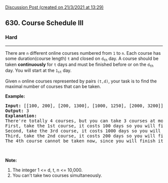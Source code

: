[Discussion Post (created on 21/3/2021 at 13:29)](https://leetcode.com/problems/course-schedule-iii/submissions/)  
<h2>630. Course Schedule III</h2><h3>Hard</h3><hr><div><p>There are <code>n</code> different online courses numbered from <code>1</code> to <code>n</code>. Each course has some duration(course length) <code>t</code> and closed on <code>d<sub>th</sub></code> day. A course should be taken <b>continuously</b> for <code>t</code> days and must be finished before or on the <code>d<sub>th</sub></code> day. You will start at the <code>1<sub>st</sub></code> day.</p>

<p>Given <code>n</code> online courses represented by pairs <code>(t,d)</code>, your task is to find the maximal number of courses that can be taken.</p>

<p><b>Example:</b></p>

<pre><b>Input:</b> [[100, 200], [200, 1300], [1000, 1250], [2000, 3200]]
<b>Output:</b> 3
<b>Explanation:</b> 
There're totally 4 courses, but you can take 3 courses at most:
First, take the 1st course, it costs 100 days so you will finish it on the 100th day, and ready to take the next course on the 101st day.
Second, take the 3rd course, it costs 1000 days so you will finish it on the 1100th day, and ready to take the next course on the 1101st day. 
Third, take the 2nd course, it costs 200 days so you will finish it on the 1300th day. 
The 4th course cannot be taken now, since you will finish it on the 3300th day, which exceeds the closed date.
</pre>

<p>&nbsp;</p>

<p><b>Note:</b></p>

<ol>
	<li>The integer 1 &lt;= d, t, n &lt;= 10,000.</li>
	<li>You can't take two courses simultaneously.</li>
</ol>

<p>&nbsp;</p>
</div>